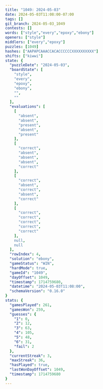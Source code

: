 ```yaml
---
title: "1049: 2024-05-03"
date: 2024-05-03T11:08:00-07:00
tags: []
git_branch: 2024-05-03_1049
contests: []
words: ["style","every","epoxy","ebony"]
openers: ["style"]
middlers: ["every","epoxy"]
puzzles: [1049]
hashes: ["AAPAPCAAACCACACCCCCCXXXXXXXXXX"]
shifts: ["kiwwi"]
state: {
  "puzzleDate": "2024-05-03",
  "boardState": [
    "style",
    "every",
    "epoxy",
    "ebony",
    "",
    ""
  ],
  "evaluations": [
    [
      "absent",
      "absent",
      "present",
      "absent",
      "present"
    ],
    [
      "correct",
      "absent",
      "absent",
      "absent",
      "correct"
    ],
    [
      "correct",
      "absent",
      "correct",
      "absent",
      "correct"
    ],
    [
      "correct",
      "correct",
      "correct",
      "correct",
      "correct"
    ],
    null,
    null
  ],
  "rowIndex": 4,
  "solution": "ebony",
  "gameStatus": "WIN",
  "hardMode": true,
  "gameId": "1049",
  "dayOffset": 1049,
  "timestamp": 1714759680,
  "datetime": "2024-05-03T11:08:00",
  "schemaVersion": "0.16.0"
}
stats: {
  "gamesPlayed": 261,
  "gamesWon": 259,
  "guesses": {
    "1": 0,
    "2": 12,
    "3": 63,
    "4": 105,
    "5": 48,
    "6": 31,
    "fail": 2
  },
  "currentStreak": 3,
  "maxStreak": 36,
  "hasPlayed": true,
  "lastWonDayOffset": 1049,
  "timestamp": 1714759680
}
---
```

<!-- more -->
